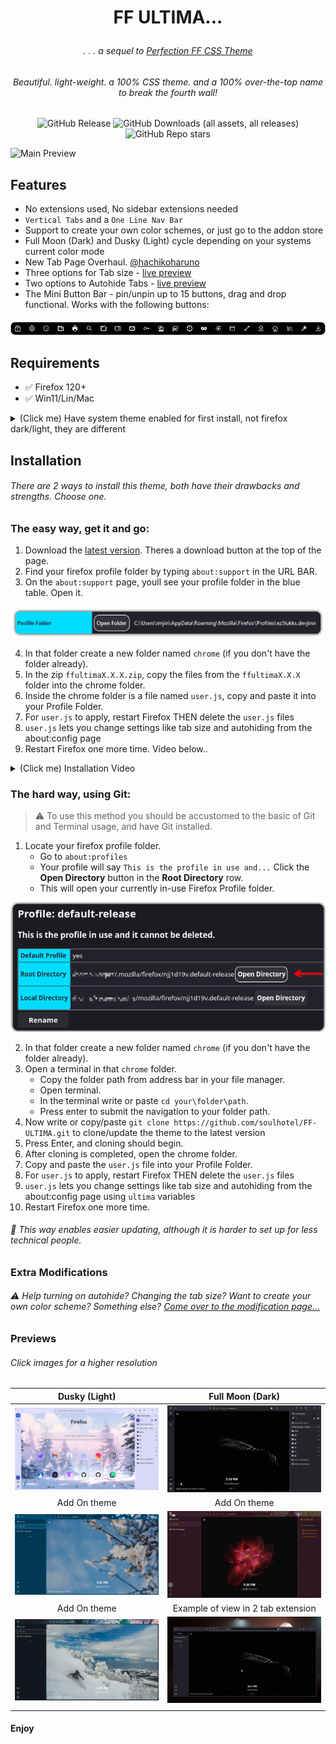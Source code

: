 # <p align="center"> FF ULTIMA... </p>

###### <p align="center">. . . a sequel to [Perfection FF CSS Theme](https://github.com/soulhotel/Perfection-Firefox-CSS-Theme) </p>

###### <p align="center">Beautiful. light-weight. a 100% CSS theme. and a 100% over-the-top name to break the fourth wall!</p>

<div align="center">

![GitHub Release](https://img.shields.io/github/v/release/soulhotel/FF-CSS-ULTIMA?style=for-the-badge) ![GitHub Downloads (all assets, all releases)](https://img.shields.io/github/downloads/soulhotel/ff-ultima/total?style=for-the-badge&color=blue) ![GitHub Repo stars](https://img.shields.io/github/stars/soulhotel/FF-CSS-ULTIMA?style=for-the-badge)

</div>

![Main Preview](doc/preview/prev1.gif)

## Features

- No extensions used, No sidebar extensions needed
- `Vertical Tabs` and a `One Line Nav Bar`
- Support to create your own color schemes, or just go to the addon store
- Full Moon (Dark) and Dusky (Light) cycle depending on your systems current color mode
- New Tab Page Overhaul. [@hachikoharuno](https://github.com/hachikoharuno/Beautiful-newtab-Firefox) 
- Three options for Tab size - [live preview](doc/Modification.md)
- Two options to Autohide Tabs - [live preview](doc/Modification.md)
- The Mini Button Bar - pin/unpin up to 15 buttons, drag and drop functional. Works with the following buttons:

![prevautohide](doc/preview/prevmini-bar.png)

## Requirements

- ✅ Firefox 120+
- ✅ Win11/Lin/Mac

<details>
<summary>(Click me) Have system theme enabled for first install, not firefox dark/light, they are different</summary>
  
![install1](doc/preview/install1.jpg) ![install2](doc/preview/install2.jpg)
</details>

## Installation

###### There are 2 ways to install this theme, both have their drawbacks and strengths. Choose one.

### The easy way, get it and go:

1. Download the [latest version](https://github.com/soulhotel/FF-CSS-ULTIMA/releases/latest). Theres a download button at the top of the page.
2. Find your firefox profile folder by typing `about:support` in the URL BAR.
3. On the `about:support` page, youll see your profile folder in the blue table. Open it.

![aboutsupport](doc/preview/about_support.png)

4. In that folder create a new folder named `chrome` (if you don't have the folder already).
5. In the zip `ffultimaX.X.X.zip`, copy the files from the `ffultimaX.X.X` folder into the chrome folder.
6. Inside the chrome folder is a file named `user.js`, copy and paste it into your Profile Folder.
7. For `user.js` to apply, restart Firefox THEN delete the `user.js` files
8. `user.js` lets you change settings like tab size and autohiding from the about:config page
8. Restart Firefox one more time. Video below..

<details>
<summary>(Click me) Installation Video</summary>
  
https://github.com/soulhotel/FF-ULTIMA/assets/155501797/dbc7fc96-e975-4a6f-820d-f69efa04cf8e
</details>

### The hard way, using Git:

> :warning: To use this method you should be accustomed to the basic of Git and Terminal usage, and have Git installed.

1. Locate your firefox profile folder.
   - Go to `about:profiles`
   - Your profile will say `This is the profile in use and...` Click the **Open Directory** button in the **Root Directory** row.
   - This will open your currently in-use Firefox Profile folder.

![alt text](doc/preview/profilelocation.png)

2. In that folder create a new folder named `chrome` (if you don't have the folder already).
3. Open a terminal in that `chrome` folder.
   - Copy the folder path from address bar in your file manager.
   - Open terminal.
   - In the terminal write or paste `cd your\folder\path`.
   - Press enter to submit the navigation to your folder path.
4. Now write or copy/paste `git clone https://github.com/soulhotel/FF-ULTIMA.git` to clone/update the theme to the latest version
5. Press Enter, and cloning should begin.
6. After cloning is completed, open the chrome folder.
7. Copy and paste the `user.js` file into your Profile Folder.
8. For `user.js` to apply, restart Firefox THEN delete the `user.js` files
9. `user.js` lets you change settings like tab size and autohiding from the about:config page using `ultima` variables
8. Restart Firefox one more time.

###### 🔄 This way enables easier updating, although it is harder to set up for less technical people.

### Extra Modifications

###### :warning: Help turning on autohide? Changing the tab size? Want to create your own color scheme? Something else? [Come over to the modification page...](doc/Modification.md)

### Previews

###### Click images for a higher resolution

|            Dusky (Light)            |          Full Moon (Dark)           |
| :---------------------------------: | :---------------------------------: |
| ![install1](doc/preview/prev2.png) | ![install1](doc/preview/prev3.gif) |
|            Add On theme             |            Add On theme             |
| ![install1](doc/preview/prev4.gif) | ![install1](doc/preview/prev5.gif) |
|            Add On theme             | Example of view in 2 tab extension  |
| ![install1](doc/preview/prev6.png) | ![install1](doc/preview/prev7.gif) |
|                                     |                                     |

#### Enjoy
